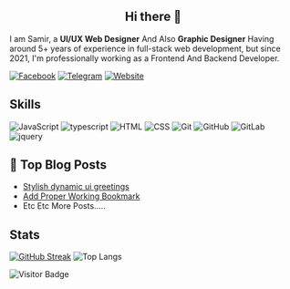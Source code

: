 <center><h2>Hi there 👋</h2></center>

I am Samir, a **UI/UX Web Designer** And Also **Graphic Designer** Having around 5+ years of experience in full-stack web development, but since 2021, I'm professionally working as a Frontend And Backend Developer.

[![Facebook](https://img.shields.io/badge/Facebook-%231877F2.svg?style=for-the-badge&logo=Facebook&logoColor=white)](https://www.facebook.com/Heartless.Boy.No.Love)
[![Telegram](https://img.shields.io/badge/Telegram-2CA5E0?style=for-the-badge&logo=telegram&logoColor=white)](https://t.me/Unknown_Web_Designer)
[![Website](https://img.shields.io/badge/Blogger-FF5722?style=for-the-badge&logo=blogger&logoColor=white)](https://www.itz-txs.com)

## Skills

![JavaScript](https://img.shields.io/badge/-JavaScript-black?style=flat-square&logo=javascript)
![typescript](https://img.shields.io/badge/TypeScript-3178C6?style=flat-square&logo=typescript&logoColor=white)
![HTML](https://img.shields.io/badge/-HTML5-E34F26?style=flat-square&logo=html5&logoColor=white)
![CSS](https://img.shields.io/badge/-CSS3-1572B6?style=flat-square&logo=css3)
![Git](https://img.shields.io/badge/-Git-black?style=flat-square&logo=git)
![GitHub](https://img.shields.io/badge/-GitHub-181717?style=flat-square&logo=github)
![GitLab](https://img.shields.io/badge/-GitLab-FCA121?style=flat-square&logo=gitlab)
![jquery](https://img.shields.io/badge/jQuery-0769AD?style=flat-square&logo=jquery&logoColor=white)

## 📝 Top Blog Posts

-   [Stylish dynamic ui greetings](https://www.itz-txs.com/2023/05/how-to-add-dynamic-stylish-greetings.html)
-   [Add Proper Working Bookmark](https://www.itz-txs.com/2023/05/how-to-add-proper-working-bookmark.html)
-   Etc Etc More Posts.....

## Stats

[![GitHub Streak](https://streak-stats.demolab.com?user=Royal-Ui&theme=tokyonight&border_radius=10)](#stats)
![Top Langs](https://github-readme-stats.vercel.app/api/top-langs/?username=Royal-Ui&hide=TeX&layout=compact&theme=prussian)

![Visitor Badge](https://visitor-badge.laobi.icu/badge?page_id=Royal-Ui.Royal-Ui)
